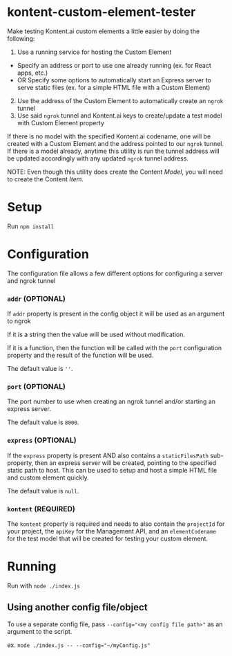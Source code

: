 # kontent-custom-element-tester
Make testing Kontent.ai custom elements a little easier by doing the following:

1. Use a running service for hosting the Custom Element
  - Specify an address or port to use one already running (ex. for React apps, etc.)
  - OR Specify some options to automatically start an Express server to serve static files (ex. for a simple HTML file with a Custom Element)
2. Use the address of the Custom Element to automatically create an `ngrok` tunnel
3. Use said `ngrok` tunnel and Kontent.ai keys to create/update a test model with Custom Element property

If there is no model with the specified Kontent.ai codename, one will be created with a Custom Element and the address pointed to our `ngrok` tunnel. If there is a model already, anytime this utility is run the tunnel address will be updated accordingly with any updated `ngrok` tunnel address.

NOTE: Even though this utility does create the Content *Model*, you will need to create the Content *Item*.

# Setup
Run `npm install`

# Configuration
The configuration file allows a few different options for configuring a server and ngrok tunnel

### `addr` (OPTIONAL)
If `addr` property is present in the config object it will be used as an argument to ngrok

If it is a string then the value will be used without modification.

If it is a function, then the function will be called with the `port` configuration property and the result of the function will be used.

The default value is `''`.

### `port` (OPTIONAL)
The port number to use when creating an ngrok tunnel and/or starting an express server.

The default value is `8000`.

### `express` (OPTIONAL)
If the `express` property is present AND also contains a `staticFilesPath` sub-property, then an express server will be created, pointing to the specified static path to host. This can be used to setup and host a simple HTML file and custom element quickly.

The default value is `null`.

### `kontent` (REQUIRED)
The `kontent` property is required and needs to also contain the `projectId` for your project, the `apiKey` for the Management API, and an `elementCodename` for the test model that will be created for testing your custom element.

# Running
Run with `node ./index.js`

## Using another config file/object
To use a separate config file, pass `--config="<my config file path>"` as an argument to the script.

ex. `node ./index.js -- --config="~/myConfig.js"`

